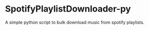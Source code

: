 # SpotifyPlaylistDownloader-py
A simple python script to bulk download music from spotify playlists.
